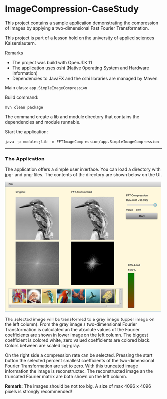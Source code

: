 # ImageCompression-CaseStudy

This project contains a sample application demonstrating the compression of images by applying a two-dimensional Fast Fourier Transformation.

This project is part of a lesson hold on the university of applied sciences Kaiserslautern.

Remarks
* The project was build with OpenJDK 11 
* The application uses [oshi](https://github.com/oshi/oshi) (Native Operating System and Hardware Information)
* Dependencies to JavaFX and the oshi libraries are managed by Maven

Main class: `app.SimpleImageCompression`

Build command:

`mvn clean package`

The command create a lib and module directory that contains the dependencies and module runnable.

Start the application:

`java -p modules;lib -m FFTImageCompression/app.SimpleImageCompression`

---

### The Application

The application offers a simple user interface. You can load a directory with jpg- and png-files. The contents of the directory are shown below on the UI.

<img src="images/AppUI.jpg" alt="drawing" width="500"/>

The selected image will be transformed to a gray image (upper image on the left column). From the gray image a two-dimensional Fourier Transformation is calculated an the absolute values of the Fourier coefficients are shown in lower image on the left column. The biggest coefficient is colored white, zero valued coefficients are colored black. Colors between are scaled log-gray.

On the right side a compression rate can be selected. Pressing the start button the selected 
percent smallest coefficients of the two-dimensional Fourier Transformation are set to zero. With this truncated image information the image is reconstructed. The reconstructed image an the truncated Fourier matrix are both shown on the left column.

**Remark:** The images should be not too big. A size of max 4096 x 4096 pixels is strongly recommended! 

